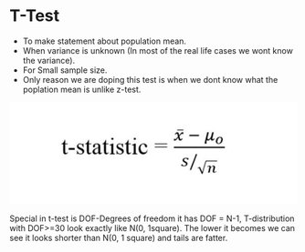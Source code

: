 # T-Test

- To make statement about population mean.
- When variance is unknown (In most of the real life cases we wont know the variance).
- For Small sample size.
- Only reason we are doping this test is when we dont know what the poplation mean is unlike z-test.


![alt text]( https://github.com/AbhishekKumar4/Data-Analytics/blob/master/Inferential%20Statistics/Single%20Sample%20Tests/T-Test/ttest.jpg)

Special in t-test is DOF-Degrees of freedom it has DOF = N-1, T-distribution with DOF>=30 look exactly like N(0, 1square). The lower it becomes we can see it looks shorter than N(0, 1 square) and tails are fatter.
